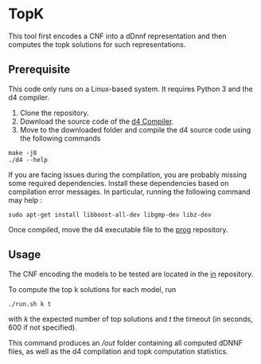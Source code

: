 # TopK
This tool first encodes a CNF into a dDnnf representation and then computes the topk solutions for such representations.

## Prerequisite
This code only runs on a Linux-based system. It requires Python 3 and the d4 compiler.

1. Clone the repository.
2. Download the source code of the [d4 Compiler](https://github.com/crillab/d4).
3. Move to the downloaded folder and compile the d4 source code using the following commands 

```
make -j8
./d4 --help
```

If you are facing issues during the compilation, you are probably missing some required dependencies.
Install these dependencies based on compilation error messages. In particular, running the following command may help :

```
sudo apt-get install libboost-all-dev libgmp-dev libz-dev
```

Once compiled, move the d4 executable file to the [prog](./prog) repository.

## Usage

The CNF encoding the models to be tested are located in the [in](./in) repository.

To compute the top k solutions for each model, run 

```
./run.sh k t
```
with *k* the expected number of top solutions and *t* the timeout (in seconds, 600 if not specified).

This command produces an */out* folder containing all computed dDNNF files, as well as the d4 compilation and topk computation statistics.
